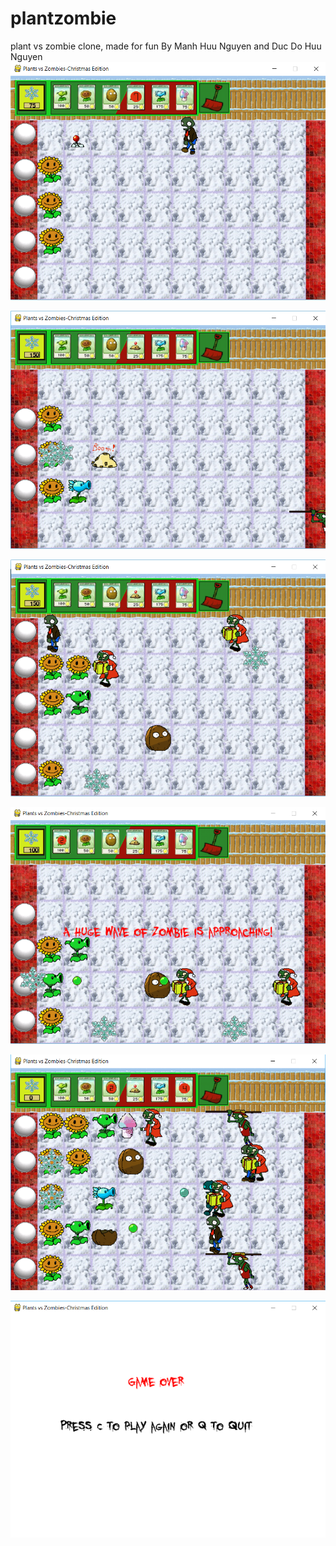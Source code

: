 # plantzombie
plant vs zombie clone, made for fun
By Manh Huu Nguyen and Duc Do Huu Nguyen
![Sample image](pic1.png?raw=true "head object linear texturing")

![Sample image](pic2.png?raw=true "stanford dragon")

![Sample image](pic3.png?raw=true "stanford bunny")

![Sample image](pic4.png?raw=true "head object linear texturing")

![Sample image](pic6.png?raw=true "stanford dragon")

![Sample image](pic5.png?raw=true "stanford bunny")

